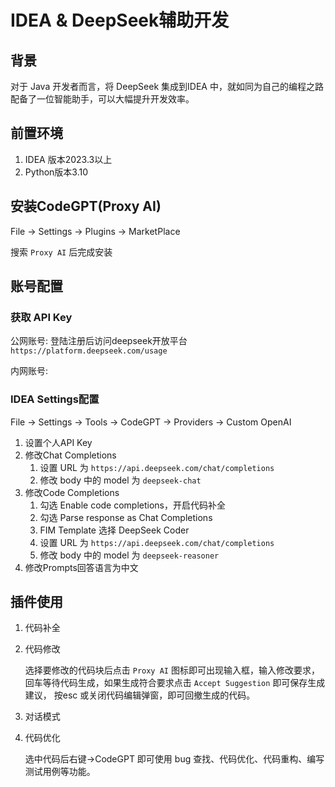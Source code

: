 # IDEA & DeepSeek辅助开发

## 背景

对于 Java 开发者而言，将 DeepSeek 集成到IDEA 中，就如同为自己的编程之路配备了一位智能助手，可以大幅提升开发效率。

## 前置环境

1. IDEA 版本2023.3以上
2. Python版本3.10

## 安装CodeGPT(Proxy AI)

File -> Settings -> Plugins -> MarketPlace

搜索 `Proxy AI` 后完成安装


## 账号配置

### 获取 API Key

公网账号: 登陆注册后访问deepseek开放平台 `https://platform.deepseek.com/usage`

内网账号: 

### IDEA Settings配置

File -> Settings -> Tools -> CodeGPT -> Providers -> Custom OpenAI

1. 设置个人API Key 
2. 修改Chat Completions
   1. 设置 URL 为 `https://api.deepseek.com/chat/completions`
   2. 修改 body 中的 model 为 `deepseek-chat`
3. 修改Code Completions
   1. 勾选 Enable code completions，开启代码补全
   2. 勾选 Parse response as Chat Completions
   3. FIM Template 选择 DeepSeek Coder
   4. 设置 URL 为 `https://api.deepseek.com/chat/completions`
   5. 修改 body 中的 model 为 `deepseek-reasoner`
4. 修改Prompts回答语言为中文

## 插件使用

1. 代码补全
2. 代码修改

   选择要修改的代码块后点击 `Proxy AI` 图标即可出现输入框，输入修改要求，回车等待代码生成，如果生成符合要求点击 `Accept Suggestion` 即可保存生成建议，
按esc 或关闭代码编辑弹窗，即可回撤生成的代码。
3. 对话模式
4. 代码优化

   选中代码后右键→CodeGPT 即可使用 bug 查找、代码优化、代码重构、编写测试用例等功能。